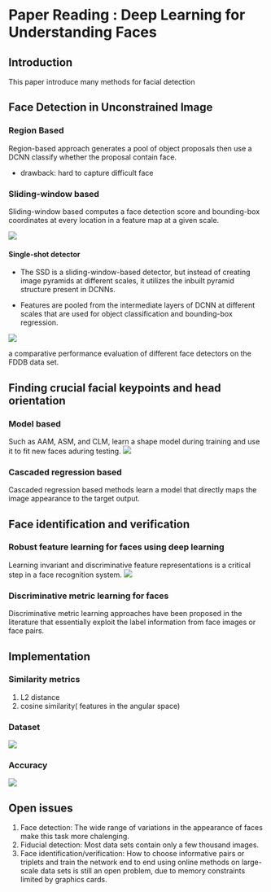 # Paper Reading : Deep Learning for Understanding Faces

## Introduction
This paper introduce many methods for facial detection

## Face Detection in Unconstrained Image
### Region Based
Region-based approach generates a pool of object proposals then use a DCNN classify whether the proposal contain face.
* drawback:
    hard to capture difficult face 
### Sliding-window based
Sliding-window based computes a face detection score and bounding-box coordinates at every location in a feature map at a given scale.

![](https://i.imgur.com/gEBCQan.png)

#### Single-shot detector
* The SSD is a sliding-window-based detector, but instead of creating image pyramids at different scales, it utilizes the inbuilt pyramid structure present in DCNNs. 

* Features are pooled from the intermediate layers of DCNN at different scales that are used for object classification and bounding-box regression.

![](https://i.imgur.com/vIK37nl.png)

a comparative performance evaluation of different face detectors on the FDDB data set.

## Finding crucial facial keypoints and head orientation
### Model based
Such as AAM, ASM, and CLM, learn a shape model during training and use it to fit new faces aduring testing.
![](https://i.imgur.com/2SAR1xP.png)
### Cascaded regression based
Cascaded regression based methods learn a model that directly maps the image appearance to the target output.

## Face identification and verification
### Robust feature learning for faces using deep learning
Learning invariant and discriminative feature representations is a critical step in a face recognition system.
![](https://i.imgur.com/D0JEPga.png)

### Discriminative metric learning for faces
Discriminative metric learning approaches have been proposed in the literature that essentially exploit the label information from face images or face pairs.

## Implementation
###  Similarity metrics
 1. L2 distance
 2. cosine similarity( features in the angular space)
### Dataset
![](https://i.imgur.com/mDghO0b.png)

### Accuracy
![](https://i.imgur.com/Ij4tYgP.png)

## Open issues
1. Face detection: The wide range of variations in the appearance of faces make this task more chalenging.
2. Fiducial detection: Most data sets contain only a few thousand images.
3. Face identification/verification: How to choose informative pairs or triplets and train the network end to end using online methods on large-scale data sets is still an open problem, due to memory constraints limited by graphics cards.